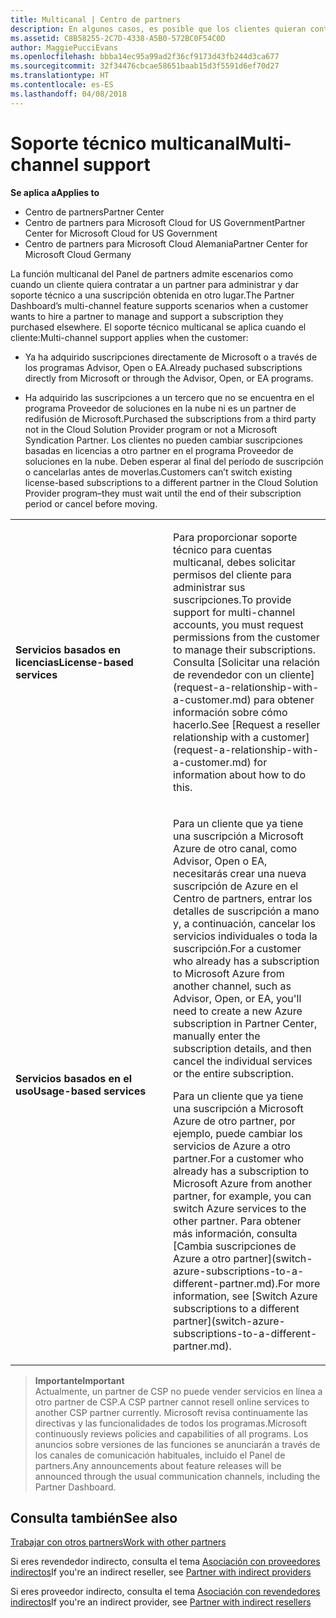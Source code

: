 ```yaml
---
title: Multicanal | Centro de partners
description: En algunos casos, es posible que los clientes quieran contratarte para ofrecer soporte técnico y aprovisionar una suscripción que compraron en otro lugar.
ms.assetid: C8B58255-2C7D-4338-A5B0-572BC0F54C0D
author: MaggiePucciEvans
ms.openlocfilehash: bbba14ec95a99ad2f36cf9173d43fb244d3ca677
ms.sourcegitcommit: 32f34476cbcae58651baab15d3f5591d6ef70d27
ms.translationtype: HT
ms.contentlocale: es-ES
ms.lasthandoff: 04/08/2018
---
```

# <a name="multi-channel-support"></a><span data-ttu-id="d2c6c-103">Soporte técnico multicanal</span><span class="sxs-lookup"><span data-stu-id="d2c6c-103">Multi-channel support</span></span>

**<span data-ttu-id="d2c6c-104">Se aplica a</span><span class="sxs-lookup"><span data-stu-id="d2c6c-104">Applies to</span></span>**

-  <span data-ttu-id="d2c6c-105">Centro de partners</span><span class="sxs-lookup"><span data-stu-id="d2c6c-105">Partner Center</span></span>
-  <span data-ttu-id="d2c6c-106">Centro de partners para Microsoft Cloud for US Government</span><span class="sxs-lookup"><span data-stu-id="d2c6c-106">Partner Center for Microsoft Cloud for US Government</span></span>
-  <span data-ttu-id="d2c6c-107">Centro de partners para Microsoft Cloud Alemania</span><span class="sxs-lookup"><span data-stu-id="d2c6c-107">Partner Center for Microsoft Cloud Germany</span></span>

<span data-ttu-id="d2c6c-108">La función multicanal del Panel de partners admite escenarios como cuando un cliente quiera contratar a un partner para administrar y dar soporte técnico a una suscripción obtenida en otro lugar.</span><span class="sxs-lookup"><span data-stu-id="d2c6c-108">The Partner Dashboard’s multi-channel feature supports scenarios when a customer wants to hire a partner to manage and support a subscription they purchased elsewhere.</span></span> <span data-ttu-id="d2c6c-109">El soporte técnico multicanal se aplica cuando el cliente:</span><span class="sxs-lookup"><span data-stu-id="d2c6c-109">Multi-channel support applies when the customer:</span></span>

-   <span data-ttu-id="d2c6c-110">Ya ha adquirido suscripciones directamente de Microsoft o a través de los programas Advisor, Open o EA.</span><span class="sxs-lookup"><span data-stu-id="d2c6c-110">Already puchased subscriptions directly from Microsoft or through the Advisor, Open, or EA programs.</span></span>

-   <span data-ttu-id="d2c6c-111">Ha adquirido las suscripciones a un tercero que no se encuentra en el programa Proveedor de soluciones en la nube ni es un partner de redifusión de Microsoft.</span><span class="sxs-lookup"><span data-stu-id="d2c6c-111">Purchased the subscriptions from a third party not in the Cloud Solution Provider program or not a Microsoft Syndication Partner.</span></span> <span data-ttu-id="d2c6c-112">Los clientes no pueden cambiar suscripciones basadas en licencias a otro partner en el programa Proveedor de soluciones en la nube. Deben esperar al final del período de suscripción o cancelarlas antes de moverlas.</span><span class="sxs-lookup"><span data-stu-id="d2c6c-112">Customers can’t switch existing license-based subscriptions to a different partner in the Cloud Solution Provider program–they must wait until the end of their subscription period or cancel before moving.</span></span>


<table>
<colgroup>
<col width="50%" />
<col width="50%" />
</colgroup>
<tbody>
<tr class="odd">
<td><p><strong><span data-ttu-id="d2c6c-113">Servicios basados en licencias</span><span class="sxs-lookup"><span data-stu-id="d2c6c-113">License-based services</span></span></strong></p></td>
<td><p><span data-ttu-id="d2c6c-114">Para proporcionar soporte técnico para cuentas multicanal, debes solicitar permisos del cliente para administrar sus suscripciones.</span><span class="sxs-lookup"><span data-stu-id="d2c6c-114">To provide support for multi-channel accounts, you must request permissions from the customer to manage their subscriptions.</span></span> <span data-ttu-id="d2c6c-115">Consulta [Solicitar una relación de revendedor con un cliente](request-a-relationship-with-a-customer.md) para obtener información sobre cómo hacerlo.</span><span class="sxs-lookup"><span data-stu-id="d2c6c-115">See [Request a reseller relationship with a customer](request-a-relationship-with-a-customer.md) for information about how to do this.</span></span></p></td>
</tr>
<tr class="even">
<td><p><strong><span data-ttu-id="d2c6c-116">Servicios basados en el uso</span><span class="sxs-lookup"><span data-stu-id="d2c6c-116">Usage-based services</span></span></strong></p></td>
<td>
<p><span data-ttu-id="d2c6c-117">Para un cliente que ya tiene una suscripción a Microsoft Azure de otro canal, como Advisor, Open o EA, necesitarás crear una nueva suscripción de Azure en el Centro de partners, entrar los detalles de suscripción a mano y, a continuación, cancelar los servicios individuales o toda la suscripción.</span><span class="sxs-lookup"><span data-stu-id="d2c6c-117">For a customer who already has a subscription to Microsoft Azure from another channel, such as Advisor, Open, or EA, you'll need to create a new Azure subscription in Partner Center, manually enter the subscription details, and then cancel the individual services or the entire subscription.</span></span></p>
<p><span data-ttu-id="d2c6c-118">Para un cliente que ya tiene una suscripción a Microsoft Azure de otro partner, por ejemplo, puede cambiar los servicios de Azure a otro partner.</span><span class="sxs-lookup"><span data-stu-id="d2c6c-118">For a customer who already has a subscription to Microsoft Azure from another partner, for example, you can switch Azure services to the other partner.</span></span> <span data-ttu-id="d2c6c-119">Para obtener más información, consulta [Cambia suscripciones de Azure a otro partner](switch-azure-subscriptions-to-a-different-partner.md).</span><span class="sxs-lookup"><span data-stu-id="d2c6c-119">For more information, see [Switch Azure subscriptions to a different partner](switch-azure-subscriptions-to-a-different-partner.md).</span></span></p>
</td>
</tr>
</tbody>
</table>

>**<span data-ttu-id="d2c6c-120">Importante</span><span class="sxs-lookup"><span data-stu-id="d2c6c-120">Important</span></span>**<br>
<span data-ttu-id="d2c6c-121">Actualmente, un partner de CSP no puede vender servicios en línea a otro partner de CSP.</span><span class="sxs-lookup"><span data-stu-id="d2c6c-121">A CSP partner cannot resell online services to another CSP partner currently.</span></span> <span data-ttu-id="d2c6c-122">Microsoft revisa continuamente las directivas y las funcionalidades de todos los programas.</span><span class="sxs-lookup"><span data-stu-id="d2c6c-122">Microsoft continuously reviews policies and capabilities of all programs.</span></span> <span data-ttu-id="d2c6c-123">Los anuncios sobre versiones de las funciones se anunciarán a través de los canales de comunicación habituales, incluido el Panel de partners.</span><span class="sxs-lookup"><span data-stu-id="d2c6c-123">Any announcements about feature releases will be announced through the usual communication channels, including the Partner Dashboard.</span></span> 

## <a name="see-also"></a><span data-ttu-id="d2c6c-124">Consulta también</span><span class="sxs-lookup"><span data-stu-id="d2c6c-124">See also</span></span>

[<span data-ttu-id="d2c6c-125">Trabajar con otros partners</span><span class="sxs-lookup"><span data-stu-id="d2c6c-125">Work with other partners</span></span>](work-with-other-partners.md)

<span data-ttu-id="d2c6c-126">Si eres revendedor indirecto, consulta el tema [Asociación con proveedores indirectos](indirect-reseller-tasks-in-partner-center.md)</span><span class="sxs-lookup"><span data-stu-id="d2c6c-126">If you're an indirect reseller, see [Partner with indirect providers](indirect-reseller-tasks-in-partner-center.md)</span></span>

<span data-ttu-id="d2c6c-127">Si eres proveedor indirecto, consulta el tema [Asociación con revendedores indirectos](indirect-provider-tasks-in-partner-center.md)</span><span class="sxs-lookup"><span data-stu-id="d2c6c-127">If you're an indirect provider, see [Partner with indirect resellers](indirect-provider-tasks-in-partner-center.md)</span></span> 

 

 



